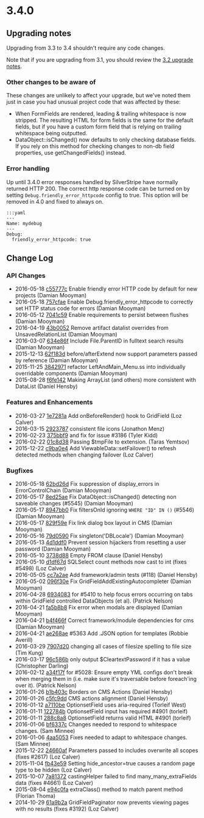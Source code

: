 # 3.4.0

## Upgrading notes

Upgrading from 3.3 to 3.4 shouldn't require any code changes.

Note that if you are upgrading from 3.1, you should review the [3.2 upgrade notes](3.2.0).

### Other changes to be aware of

These changes are unlikely to affect your upgrade, but we've noted them just in case you had unusual project code that
was affected by these:

 * When FormFields are rendered, leading & trailing whitespace is now stripped. The resulting HTML for form fields is
   the same for the default fields, but if you have a custom form field that is relying on trailing whitespace being
   outputted.
 * DataObject::isChanged() now defaults to only checking database fields. If you rely on this method
   for checking changes to non-db field properties, use getChangedFields() instead.
   
### Error handling

Up until 3.4.0 error responses handled by SilverStripe have normally returned HTTP 200. The correct http response
code can be turned on by setting `Debug.friendly_error_httpcode` config to true. This option will be removed in
4.0 and fixed to always on.


	:::yaml
	---
	Name: mydebug
	---
	Debug:
  	  friendly_error_httpcode: true

<!--- Changes below this line will be automatically regenerated -->

## Change Log

### API Changes

 * 2016-05-18 [c55777c](https://github.com/silverstripe/silverstripe-installer/commit/c55777c9af3c257c755b9a82871866410968df82) Enable friendly error HTTP code by default for new projects (Damian Mooyman)
 * 2016-05-18 [757cfae](https://github.com/silverstripe/silverstripe-framework/commit/757cfae90cdef590202f0cbcdf67e180df484a1b) Enable Debug.friendly_error_httpcode to correctly set HTTP status code for errors (Damian Mooyman)
 * 2016-05-12 [7041c59](https://github.com/silverstripe/silverstripe-framework/commit/7041c5945c247c1e104507bfe5751d24543aa38c) Enable requirements to persist between flushes (Damian Mooyman)
 * 2016-04-19 [43b0052](https://github.com/silverstripe/silverstripe-framework/commit/43b00520feba68e71b8ec70336cd7923113ffcb0) Remove artifact datalist overrides from UnsavedRelationList (Damian Mooyman)
 * 2016-03-07 [634e86f](https://github.com/silverstripe/silverstripe-framework/commit/634e86f949e0ced1eb5e14c9bb7ec43ecc52652c) Include File.ParentID in fulltext search results (Damian Mooyman)
 * 2015-12-13 [62f183d](https://github.com/silverstripe/silverstripe-framework/commit/62f183d03792c1bd1e0e2e385ca587b94de08d83) before/afterExtend now support parameters passed by reference (Damian Mooyman)
 * 2015-11-25 [3842971](https://github.com/silverstripe/silverstripe-framework/commit/384297150a97c84bac05870b77ea7a736b20f553) refactor LeftAndMain_Menu.ss into individually overridable components (Damian Mooyman)
 * 2015-08-28 [f6fe142](https://github.com/silverstripe/silverstripe-framework/commit/f6fe1427c286fa5fc58b83cd10d84bf5930889e2) Making ArrayList (and others) more consistent with DataList (Daniel Hensby)

### Features and Enhancements

 * 2016-03-27 [1e7281a](https://github.com/silverstripe/silverstripe-framework/commit/1e7281a2ba70b6281e6e72070e2fdb559b406c98) Add onBeforeRender() hook to GridField (Loz Calver)
 * 2016-03-15 [2923787](https://github.com/silverstripe/silverstripe-framework/commit/292378735251afe221f77c097095c859dc49caf5) consistent file icons (Jonathon Menz)
 * 2016-02-23 [375bbf9](https://github.com/silverstripe/silverstripe-framework/commit/375bbf954e0b1d24e6119edec267608a8d0ec85c) and fix for issue #3186 (Tyler Kidd)
 * 2016-02-22 [01c8d38](https://github.com/silverstripe/silverstripe-framework/commit/01c8d388854466642b6fcc624d6b35b39e44bf7a) Passing $tmpFile to extension. (Taras Yemtsov)
 * 2015-12-22 [c9ba0e4](https://github.com/silverstripe/silverstripe-framework/commit/c9ba0e48fc927557b34faec5c672a80709ad0632) Add ViewableData::setFailover() to refresh detected methods when changing failover (Loz Calver)

### Bugfixes

 * 2016-05-18 [62bd26d](https://github.com/silverstripe/silverstripe-framework/commit/62bd26d11ab9c9bf5b91ba8abb776ab3a4813a18) Fix suppression of display_errors in ErrorControlChain (Damian Mooyman)
 * 2016-05-17 [8ed25ae](https://github.com/silverstripe/silverstripe-framework/commit/8ed25ae4829c03e51bf63c35b2bbff8fa078d324) Fix DataObject::isChanged() detecting non saveable changes (#5545) (Damian Mooyman)
 * 2016-05-17 [8947bb0](https://github.com/silverstripe/silverstripe-framework/commit/8947bb0245c2be23f9ec3ad1d2dcd6b554182f4f) Fix filtersOnId ignoring `WHERE "ID" IN ()` (#5546) (Damian Mooyman)
 * 2016-05-17 [829f59e](https://github.com/silverstripe/silverstripe-framework/commit/829f59e4437b0a99ab06889784f713d1f9a456f0) Fix link dialog box layout in CMS (Damian Mooyman)
 * 2016-05-16 [79d0590](https://github.com/silverstripe/silverstripe-framework/commit/79d05906286698e7cf7274703088a47c54b106f2) Fix singleton('DBLocale') (Damian Mooyman)
 * 2016-05-13 [4d1ddf0](https://github.com/silverstripe/silverstripe-framework/commit/4d1ddf0e62c7565a9650ebcef9dd51bbd6d9a83c) Prevent session hijackers from resetting a user password (Damian Mooyman)
 * 2016-05-10 [3738d88](https://github.com/silverstripe/silverstripe-framework/commit/3738d888e0fbce48e0d88735edd3455a116937b5) Empty FROM clause (Daniel Hensby)
 * 2016-05-10 [d1df67d](https://github.com/silverstripe/silverstripe-framework/commit/d1df67d3089a51c0db63fbaed869738453bee482) SQLSelect count methods now cast to int (fixes #5498) (Loz Calver)
 * 2016-05-05 [cc7a2ae](https://github.com/silverstripe/silverstripe-installer/commit/cc7a2aeb1e03f3f8db67a1ca547280b05dd9372a) Add framework/admin tests (#118) (Daniel Hensby)
 * 2016-05-02 [096f30e](https://github.com/silverstripe/silverstripe-framework/commit/096f30ebe5ff6446a399abc92813a6ff2d02e04e) Fix GridFieldAddExistingAutocompleter (Damian Mooyman)
 * 2016-04-28 [6934083](https://github.com/silverstripe/silverstripe-framework/commit/693408330bdd235b92690912ad36ba8adbebdbef) for #5410 to help focus errors occurring on tabs within GridField controlled DataObjects (et al). (Patrick Nelson)
 * 2016-04-21 [fa5b8b8](https://github.com/silverstripe/silverstripe-framework/commit/fa5b8b8fb13661490fd518777305c5e3dd22309b) Fix error when modals are displayed (Damian Mooyman)
 * 2016-04-21 [b4f466f](https://github.com/silverstripe/silverstripe-cms/commit/b4f466f5e10cde3d691280258cd4920c58f0ab65) Correct framework/module dependencies for cms (Damian Mooyman)
 * 2016-04-21 [ae268ae](https://github.com/silverstripe/silverstripe-framework/commit/ae268ae4df11a59d9bdf941f1ae9789461fa7d75) #5363 Add .JSON option for templates (Robbie Averill)
 * 2016-03-29 [7907d20](https://github.com/silverstripe/silverstripe-framework/commit/7907d20da7af4c2945fa2ced2963eb938bee4f3c) changing all cases of filesize spelling to file size (Tim Kung)
 * 2016-03-17 [96c586b](https://github.com/silverstripe/silverstripe-framework/commit/96c586b39d8c06d439e67a2a6df33ada97fe8dd1) only output $CleartextPassword if it has a value (Christopher Darling)
 * 2016-02-12 [a34f17f](https://github.com/silverstripe/silverstripe-framework/commit/a34f17f83970f4bfb04e6c80188ca36a29125dd2) for #5028: Ensure empty YML configs don't break when merging them in (i.e. make sure it's traversable before foreach'ing over it). (Patrick Nelson)
 * 2016-01-26 [b1b403c](https://github.com/silverstripe/silverstripe-cms/commit/b1b403cd089ee2fcb6ed28d62fa3e81f00a18f4d) Borders on CMS Actions (Daniel Hensby)
 * 2016-01-26 [c5fc9dd](https://github.com/silverstripe/silverstripe-framework/commit/c5fc9dd65003788c8dcf9ebf64065be9ec468b1d) CMS actions alignment (Daniel Hensby)
 * 2016-01-12 [a7110be](https://github.com/silverstripe/silverstripe-framework/commit/a7110bef703db749ebfea6da1e9d10c310e0624a) OptionsetField uses aria-required (Torleif West)
 * 2016-01-11 [122784b](https://github.com/silverstripe/silverstripe-framework/commit/122784b1cb93c5892f1f02cd50cc79297177ea19) OptionsetField input has required #4901 (torleif)
 * 2016-01-11 [288c8a8](https://github.com/silverstripe/silverstripe-framework/commit/288c8a8b272af85cf1b62d82b5633e16bbf44d15) OptionsetField returns valid HTML #4901 (torleif)
 * 2016-01-06 [bf6337c](https://github.com/silverstripe/silverstripe-cms/commit/bf6337c59a291124985a4ea6b490c304193d7b25) Changes needed to respond to whitespace changes. (Sam Minnee)
 * 2016-01-06 [4aa5053](https://github.com/silverstripe/silverstripe-framework/commit/4aa50534d566722df81bfac8efd2c3db7ed92596) Fixes needed to adapt to whitespace changes. (Sam Minnee)
 * 2015-12-22 [24660af](https://github.com/silverstripe/silverstripe-framework/commit/24660afabd7ddcaf87aa859df396862cecea2ef8) Parameters passed to includes overwrite all scopes (fixes #2617) (Loz Calver)
 * 2015-11-04 [fb43e59](https://github.com/silverstripe/silverstripe-cms/commit/fb43e59b0024ee5dea3b64447d1075ec151ac11c) Setting hide_ancestor=true causes a random page type to be hidden (Loz Calver)
 * 2015-10-07 [7a81372](https://github.com/silverstripe/silverstripe-framework/commit/7a813722946d3c25afecba682c3ad41c01c3992c) castingHelper failed to find many_many_extraFields data (fixes #4661) (Loz Calver)
 * 2015-08-04 [e94c0fa](https://github.com/silverstripe/silverstripe-framework/commit/e94c0fa221a65fdac1a6604b839901e438592093) extraClass() method to match parent method (Florian Thoma)
 * 2014-10-29 [61a9b2a](https://github.com/silverstripe/silverstripe-framework/commit/61a9b2a41a7ad6f4b47f65d4badb9e583469fda1) GridFieldPaginator now prevents viewing pages with no results (fixes #3192) (Loz Calver)
